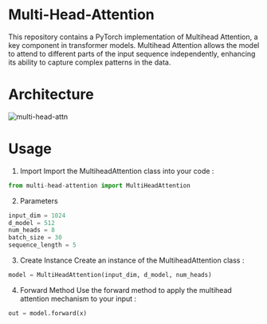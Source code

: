 # Multi-Head-Attention

This repository contains a PyTorch implementation of Multihead Attention, a key component in transformer models. Multihead Attention allows the model to attend to different parts of the input sequence independently, enhancing its ability to capture complex patterns in the data.

# Architecture

![multi-head-attn](https://production-media.paperswithcode.com/methods/Screen_Shot_2020-07-08_at_12.17.05_AM_st5S0XV.png)

# Usage

1. Import
Import the MultiheadAttention class into your code :

```python
from multi-head-attention import MultiHeadAttention
```

2. Parameters

```python
input_dim = 1024
d_model = 512
num_heads = 8
batch_size = 30
sequence_length = 5
```

3. Create Instance
Create an instance of the MultiheadAttention class : 

```python
model = MultiHeadAttention(input_dim, d_model, num_heads)
```

4. Forward Method
Use the forward method to apply the multihead attention mechanism to your input :   

```python
out = model.forward(x)
```